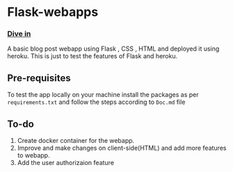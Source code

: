 # Flask-webapps
### [Dive in](https://ady-blog.herokuapp.com/) </br>
A basic blog post webapp using Flask , CSS , HTML and deployed it using heroku.
This is just to test the features of Flask and heroku.

## Pre-requisites
To test the app locally on your machine install the packages as per `requirements.txt` and follow the steps according to `Doc.md` file


## To-do
1. Create  docker container for the webapp.
2. Improve and make changes on client-side(HTML) and add more features to webapp.
3. Add the user authorizaion feature 

